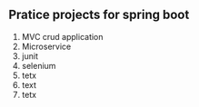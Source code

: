 ## Pratice projects for spring boot
1. MVC crud application
2. Microservice
3. junit
4. selenium
5. tetx
6. text
 6. tetx
 
